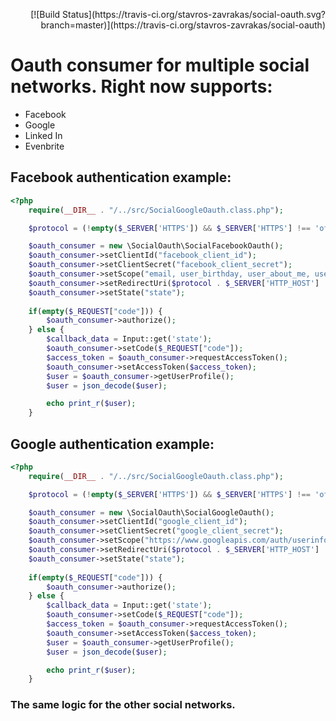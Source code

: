 <p align="right">
    [![Build Status](https://travis-ci.org/stavros-zavrakas/social-oauth.svg?branch=master)](https://travis-ci.org/stavros-zavrakas/social-oauth)
</p>

# Oauth consumer for multiple social networks. Right now supports:
- Facebook
- Google
- Linked In
- Evenbrite

## Facebook authentication example:

```php
<?php
    require(__DIR__ . "/../src/SocialGoogleOauth.class.php");

    $protocol = (!empty($_SERVER['HTTPS']) && $_SERVER['HTTPS'] !== 'off' || $_SERVER['SERVER_PORT'] == 443) ? "https://" : "http://";

    $oauth_consumer = new \SocialOauth\SocialFacebookOauth();
    $oauth_consumer->setClientId("facebook_client_id");
    $oauth_consumer->setClientSecret("facebook_client_secret");
    $oauth_consumer->setScope("email, user_birthday, user_about_me, user_likes");
    $oauth_consumer->setRedirectUri($protocol . $_SERVER['HTTP_HOST'] . '/facebook.example.php');
    $oauth_consumer->setState("state");
    
    if(empty($_REQUEST["code"])) {
        $oauth_consumer->authorize();
    } else {
        $callback_data = Input::get('state');
        $oauth_consumer->setCode($_REQUEST["code"]);
        $access_token = $oauth_consumer->requestAccessToken();
        $oauth_consumer->setAccessToken($access_token);
        $user = $oauth_consumer->getUserProfile();
        $user = json_decode($user);

        echo print_r($user);
    }
```

## Google authentication example:

```php
<?php
    require(__DIR__ . "/../src/SocialGoogleOauth.class.php");

    $protocol = (!empty($_SERVER['HTTPS']) && $_SERVER['HTTPS'] !== 'off' || $_SERVER['SERVER_PORT'] == 443) ? "https://" : "http://";

    $oauth_consumer = new \SocialOauth\SocialGoogleOauth();
    $oauth_consumer->setClientId("google_client_id");
    $oauth_consumer->setClientSecret("google_client_secret");
    $oauth_consumer->setScope("https://www.googleapis.com/auth/userinfo.email https://www.googleapis.com/auth/userinfo.profile");
    $oauth_consumer->setRedirectUri($protocol . $_SERVER['HTTP_HOST'] . '/google.example.php');
    $oauth_consumer->setState("state");
    
    if(empty($_REQUEST["code"])) {
        $oauth_consumer->authorize();
    } else {
        $callback_data = Input::get('state');
        $oauth_consumer->setCode($_REQUEST["code"]);
        $access_token = $oauth_consumer->requestAccessToken();
        $oauth_consumer->setAccessToken($access_token);
        $user = $oauth_consumer->getUserProfile();
        $user = json_decode($user);

        echo print_r($user);
    }
```

### The same logic for the other social networks.